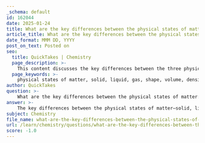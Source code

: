 ```yaml
---
_schema: default
id: 162044
date: 2025-01-24
title: What are the key differences between the physical states of matter: solid, liquid, and gas?
article_title: What are the key differences between the physical states of matter: solid, liquid, and gas?
date_format: MMM DD, YYYY
post_on_text: Posted on
seo:
  title: QuickTakes | Chemistry
  page_description: >-
    This content discusses the key differences between the three physical states of matter: solid, liquid, and gas, focusing on their shape, volume, density, molecular arrangement, and movement.
  page_keywords: >-
    physical states of matter, solid, liquid, gas, shape, volume, density, molecular arrangement, molecular movement, compressibility, flow, pourability, intermolecular forces, kinetic energy
author: QuickTakes
question: >-
    What are the key differences between the physical states of matter: solid, liquid, and gas?
answer: >-
    The key differences between the physical states of matter—solid, liquid, and gas—are primarily based on their shape, volume, density, and molecular arrangement. Here’s a detailed comparison:\n\n### 1. Shape and Volume\n- **Solids**: Solids have a definite shape and volume. The molecules in a solid are closely packed together in a fixed arrangement, which allows them to maintain their shape regardless of the container they are in.\n- **Liquids**: Liquids have a definite volume but take the shape of their container. The molecules in a liquid are still close together but can move past one another, allowing the liquid to flow and conform to the shape of the vessel it occupies.\n- **Gases**: Gases do not have a fixed shape or volume. They expand to fill the entire volume of their container, and the molecules are far apart and move freely, resulting in no definite shape.\n\n### 2. Density\n- **Solids**: Solids typically have the highest density among the three states of matter due to the close packing of their molecules. This results in a higher mass per unit volume.\n- **Liquids**: Liquids generally have a lower density than solids but are denser than gases. The intermolecular forces in liquids keep the molecules closer together than in gases, contributing to their higher density compared to gases.\n- **Gases**: Gases have the lowest density because the molecules are spaced far apart, leading to a lower mass per unit volume compared to solids and liquids.\n\n### 3. Molecular Arrangement and Movement\n- **Solids**: The molecules in solids vibrate in place but do not move freely. This restricted movement is what gives solids their definite shape and volume.\n- **Liquids**: In liquids, the molecules are not fixed in place and can slide past one another, which allows liquids to flow. However, they are still held together by intermolecular forces, which prevent them from expanding indefinitely.\n- **Gases**: Gas molecules move rapidly and freely in all directions, with minimal intermolecular forces acting between them. This high kinetic energy allows gases to fill any available space.\n\n### 4. Compressibility\n- **Solids**: Solids are generally incompressible due to the close packing of their molecules.\n- **Liquids**: Liquids are also relatively incompressible, but they can be slightly compressed under high pressure.\n- **Gases**: Gases are highly compressible because there is a lot of empty space between the molecules, allowing them to be pushed closer together.\n\n### 5. Flow and Pourability\n- **Solids**: Solids do not flow and cannot be poured; they maintain their shape.\n- **Liquids**: Liquids can flow and be poured, which is a direct result of their ability to allow molecules to move past one another.\n- **Gases**: Gases can also flow, but they expand to fill the entire volume of their container rather than taking a specific shape.\n\nIn summary, the differences between solids, liquids, and gases are characterized by their shape, volume, density, molecular arrangement, movement, compressibility, and flow properties. These distinctions arise from the varying strengths of intermolecular forces and the kinetic energy of the molecules in each state.
subject: Chemistry
file_name: what-are-the-key-differences-between-the-physical-states-of-matter-solid-liquid-and-gas.md
url: /learn/chemistry/questions/what-are-the-key-differences-between-the-physical-states-of-matter-solid-liquid-and-gas
score: -1.0
---
```


&nbsp;